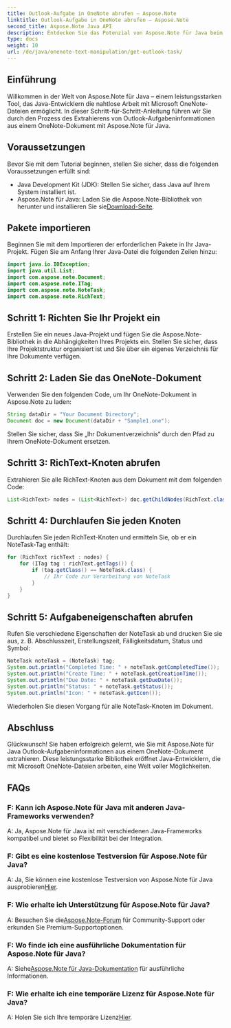 ```yaml
---
title: Outlook-Aufgabe in OneNote abrufen – Aspose.Note
linktitle: Outlook-Aufgabe in OneNote abrufen – Aspose.Note
second_title: Aspose.Note Java API
description: Entdecken Sie das Potenzial von Aspose.Note für Java beim mühelosen Extrahieren von Outlook-Aufgabendetails aus OneNote-Dokumenten. Verbessern Sie Ihre Java-Entwicklung mit dieser robusten Bibliothek.
type: docs
weight: 10
url: /de/java/onenote-text-manipulation/get-outlook-task/
---
```

## Einführung
Willkommen in der Welt von Aspose.Note für Java – einem leistungsstarken Tool, das Java-Entwicklern die nahtlose Arbeit mit Microsoft OneNote-Dateien ermöglicht. In dieser Schritt-für-Schritt-Anleitung führen wir Sie durch den Prozess des Extrahierens von Outlook-Aufgabeninformationen aus einem OneNote-Dokument mit Aspose.Note für Java.
## Voraussetzungen
Bevor Sie mit dem Tutorial beginnen, stellen Sie sicher, dass die folgenden Voraussetzungen erfüllt sind:
- Java Development Kit (JDK): Stellen Sie sicher, dass Java auf Ihrem System installiert ist.
-  Aspose.Note für Java: Laden Sie die Aspose.Note-Bibliothek von herunter und installieren Sie sie[Download-Seite](https://releases.aspose.com/note/java/).
## Pakete importieren
Beginnen Sie mit dem Importieren der erforderlichen Pakete in Ihr Java-Projekt. Fügen Sie am Anfang Ihrer Java-Datei die folgenden Zeilen hinzu:
```java
import java.io.IOException;
import java.util.List;
import com.aspose.note.Document;
import com.aspose.note.ITag;
import com.aspose.note.NoteTask;
import com.aspose.note.RichText;
```
## Schritt 1: Richten Sie Ihr Projekt ein
Erstellen Sie ein neues Java-Projekt und fügen Sie die Aspose.Note-Bibliothek in die Abhängigkeiten Ihres Projekts ein. Stellen Sie sicher, dass Ihre Projektstruktur organisiert ist und Sie über ein eigenes Verzeichnis für Ihre Dokumente verfügen.
## Schritt 2: Laden Sie das OneNote-Dokument
Verwenden Sie den folgenden Code, um Ihr OneNote-Dokument in Aspose.Note zu laden:
```java
String dataDir = "Your Document Directory";
Document doc = new Document(dataDir + "Sample1.one");
```
Stellen Sie sicher, dass Sie „Ihr Dokumentverzeichnis“ durch den Pfad zu Ihrem OneNote-Dokument ersetzen.
## Schritt 3: RichText-Knoten abrufen
Extrahieren Sie alle RichText-Knoten aus dem Dokument mit dem folgenden Code:
```java
List<RichText> nodes = (List<RichText>) doc.getChildNodes(RichText.class);
```
## Schritt 4: Durchlaufen Sie jeden Knoten
Durchlaufen Sie jeden RichText-Knoten und ermitteln Sie, ob er ein NoteTask-Tag enthält:
```java
for (RichText richText : nodes) {
    for (ITag tag : richText.getTags()) {
        if (tag.getClass() == NoteTask.class) {
            // Ihr Code zur Verarbeitung von NoteTask
        }
    }
}
```
## Schritt 5: Aufgabeneigenschaften abrufen
Rufen Sie verschiedene Eigenschaften der NoteTask ab und drucken Sie sie aus, z. B. Abschlusszeit, Erstellungszeit, Fälligkeitsdatum, Status und Symbol:
```java
NoteTask noteTask = (NoteTask) tag;
System.out.println("Completed Time: " + noteTask.getCompletedTime());
System.out.println("Create Time: " + noteTask.getCreationTime());
System.out.println("Due Date: " + noteTask.getDueDate());
System.out.println("Status: " + noteTask.getStatus());
System.out.println("Icon: " + noteTask.getIcon());
```
Wiederholen Sie diesen Vorgang für alle NoteTask-Knoten im Dokument.
## Abschluss
Glückwunsch! Sie haben erfolgreich gelernt, wie Sie mit Aspose.Note für Java Outlook-Aufgabeninformationen aus einem OneNote-Dokument extrahieren. Diese leistungsstarke Bibliothek eröffnet Java-Entwicklern, die mit Microsoft OneNote-Dateien arbeiten, eine Welt voller Möglichkeiten.
## FAQs
### F: Kann ich Aspose.Note für Java mit anderen Java-Frameworks verwenden?
A: Ja, Aspose.Note für Java ist mit verschiedenen Java-Frameworks kompatibel und bietet so Flexibilität bei der Integration.
### F: Gibt es eine kostenlose Testversion für Aspose.Note für Java?
 A: Ja, Sie können eine kostenlose Testversion von Aspose.Note für Java ausprobieren[Hier](https://releases.aspose.com/).
### F: Wie erhalte ich Unterstützung für Aspose.Note für Java?
 A: Besuchen Sie die[Aspose.Note-Forum](https://forum.aspose.com/c/note/28) für Community-Support oder erkunden Sie Premium-Supportoptionen.
### F: Wo finde ich eine ausführliche Dokumentation für Aspose.Note für Java?
 A: Siehe[Aspose.Note für Java-Dokumentation](https://reference.aspose.com/note/java/) für ausführliche Informationen.
### F: Wie erhalte ich eine temporäre Lizenz für Aspose.Note für Java?
 A: Holen Sie sich Ihre temporäre Lizenz[Hier](https://purchase.aspose.com/temporary-license/).